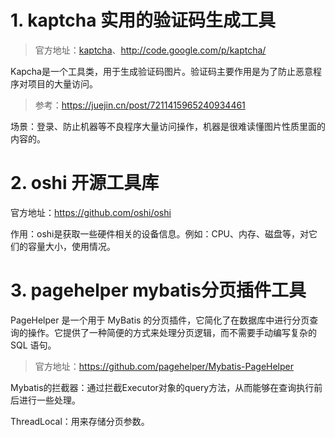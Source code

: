 # 1. kaptcha 实用的验证码生成工具

> 官方地址：[kaptcha](https://github.com/penggle/kaptcha)、http://code.google.com/p/kaptcha/

Kapcha是一个工具类，用于生成验证码图片。验证码主要作用是为了防止恶意程序对项目的大量访问。

> 参考：https://juejin.cn/post/7211415965240934461

场景：登录、防止机器等不良程序大量访问操作，机器是很难读懂图片性质里面的内容的。

# 2. oshi 开源工具库

官方地址：https://github.com/oshi/oshi

作用：oshi是获取一些硬件相关的设备信息。例如：CPU、内存、磁盘等，对它们的容量大小，使用情况。

# 3. pagehelper mybatis分页插件工具

PageHelper 是一个用于 MyBatis 的分页插件，它简化了在数据库中进行分页查询的操作。它提供了一种简便的方式来处理分页逻辑，而不需要手动编写复杂的 SQL 语句。

> 官方地址：https://github.com/pagehelper/Mybatis-PageHelper

Mybatis的拦截器：通过拦截Executor对象的query方法，从而能够在查询执行前后进行一些处理。

ThreadLocal：用来存储分页参数。